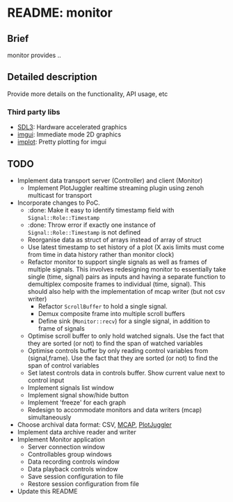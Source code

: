 # README: monitor

## Brief

monitor provides .. <one line description>

## Detailed description

Provide more details on the functionality, API usage, etc

### Third party libs

- [SDL3](https://libsdl.org/): Hardware accelerated graphics
- [imgui](https://github.com/ocornut/imgui): Immediate mode 2D graphics
- [implot](https://github.com/epezent/implot): Pretty plotting for imgui

## TODO

- Implement data transport server (Controller) and client (Monitor)
  - Implement PlotJuggler realtime streaming plugin using zenoh multicast for transport
- Incorporate changes to PoC.
  - :done: Make it easy to identify timestamp field with `Signal::Role::Timestamp`  
  - :done: Throw error if exactly one instance of `Signal::Role::Timestamp` is not defined
  - Reorganise data as struct of arrays instead of array of struct
  - Use latest timestamp to set history of a plot (X axis limits must come from time in data history rather than monitor clock)
  - Refactor monitor to support single signals as well as frames of multiple signals. This involves redesigning monitor to essentially take single (time, signal) pairs as inputs and having a separate function to demultiplex composite frames to individual (time, signal). This should also help with the implementation of mcap writer (but not csv writer)
    - Refactor `ScrollBuffer` to hold a single signal.
    - Demux composite frame into multiple scroll buffers
    - Define sink (`Monitor::recv`) for a single signal, in addition to frame of signals
  - Optimise scroll buffer to only hold watched signals. Use the fact that they are sorted (or not) to find the span of watched variables
  - Optimise controls buffer by only reading control variables from (signal,frame). Use the fact that they are sorted (or not) to find the span of control variables
  - Set latest controls data in controls buffer. Show current value next to control input
  - Implement signals list window
  - Implement signal show/hide button
  - Implement 'freeze' for each graph
  - Redesign to accommodate monitors and data writers (mcap) simultaneously
- Choose archival data format: CSV, [MCAP](https://github.com/foxglove/mcap/tree/main/cpp), [PlotJuggler](https://github.com/facontidavide/PlotJuggler)
- Implement data archive reader and writer
- Implement Monitor application
  - Server connection window
  - Controllables group windows
  - Data recording controls window
  - Data playback controls window
  - Save session configuration to file
  - Restore session configuration from file
- Update this README
